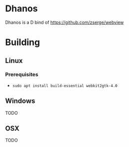 # Dhanos

Dhanos is a D bind of https://github.com/zserge/webview

# Building

## Linux

### Prerequisites

- `sudo apt install build-essential webkit2gtk-4.0`

## Windows

TODO

## OSX

TODO